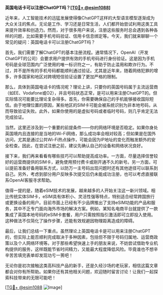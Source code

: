 **英国电话卡可以注册ChatGPT吗？[[TG💪+ @esim1088](https://t.me/s/esim1088)]**

近年来，人工智能技术的迅猛发展使得像ChatGPT这样的大型语言模型逐渐成为大众关注的焦点。无论是工作、学习还是日常生活，人们都开始尝试利用这类工具来提升效率和创造力。然而，对于很多用户来说，注册这些服务时总会遇到各种各样的问题，比如需要手机号码验证、信用卡信息绑定等。今天，我们就来聊聊一个常见的疑问：英国电话卡可以注册ChatGPT吗？

首先，我们需要了解ChatGPT的基本注册流程。通常情况下，OpenAI（开发ChatGPT的公司）会要求用户提供有效的手机号码进行身份验证。这是因为手机号码是全球范围内广泛使用的唯一标识符之一，有助于防止滥用和欺诈行为。不过，并不是所有的手机号码都能顺利通过验证。尤其是近年来，随着网络犯罪的增多，许多国家和地区对跨境短信验证设置了更加严格的限制。

那么，具体到英国电话卡的情况呢？理论上讲，只要你的英国号码属于主流运营商（如EE、Vodafone或O2），并且号码状态正常，是可以用来注册ChatGPT的。但实际情况可能要比理论复杂得多。首先，你需要确保自己的手机能够接收国际短信。由于地理位置的原因，某些地区的SIM卡可能会被系统识别为非本地号码，从而导致验证失败。此外，如果你使用的是虚拟号码或者临时号码，则几乎肯定无法完成验证。

当然，这里还涉及到一个重要的前提条件——你的网络环境是否稳定。如果你身处英国境内且连接的是当地的Wi-Fi网络，那么成功率会相对较高；但如果是在国外访问，尤其是通过公共Wi-Fi热点操作，可能会因为IP地址的变化而触发额外的安全检查。因此，在尝试注册之前，建议先确认自己的设备和网络状况良好。

接下来，我们再来看看有哪些技巧可以帮助提高成功率。一方面，尽量选择信誉较好的运营商提供的SIM卡，避免使用预付费卡或刚开通不久的新号。另一方面，可以提前准备好备用联系方式，以防万一主号码出现问题时还有其他途径可以联系到自己。另外，考虑到部分用户反映多次提交后仍未能成功注册，也可以考虑直接联系OpenAI客服寻求帮助。

值得一提的是，随着eSIM技术的发展，越来越多的人开始关注这一新兴领域。相比传统实体SIM卡，eSIM具有体积小、灵活性强等特点，特别适合经常跨国旅行或更换设备的用户。目前市面上已经有不少品牌推出了支持eSIM功能的产品和服务，其中不乏专门面向海外市场的解决方案。例如，某知名电商平台就提供了一款集成了英国本地号码的eSIM卡套餐，用户只需按照指引激活即可立即投入使用。这种做法不仅简化了操作步骤，还能有效规避因物理距离造成的障碍。

最后，让我们总结一下重点。虽然理论上英国电话卡是可以用来注册ChatGPT的，但实际上能否顺利完成取决于多种因素，包括但不限于号码归属地、运营商政策以及个人网络环境等。对于那些希望快速上手的朋友来说，不妨尝试借助专业机构提供的服务，这样既能节省时间精力，又能最大程度降低风险。毕竟谁也不想辛辛苦苦填完表单却发现功亏一篑吧！

无论你是初次接触这类高科技产品的新手，还是久经沙场的老玩家，相信这篇文章都会对你有所帮助。如果你还有其他相关问题，欢迎随时留言讨论！让我们一起探索科技带来的无限可能吧！

[[TG💪+ @esim1088](https://t.me/s/esim1088) ![Image](https://i.postimg.cc/4NQfJmqS/Snipaste-2025-05-13-00-14-12.png)]